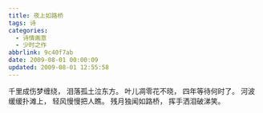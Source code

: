 ```yaml
---
title: 夜上如路桥
tags: 诗
categories:
  - 诗情画意
  - 少时之作
abbrlink: 9c40f7ab
date: 2009-08-01 00:00:09
updated: 2009-08-01 12:55:58
---
```

千里成伤梦缠绕，
泪落孤土泣东方。
叶儿凋零花不晓，
四年等待何时了。
河波缓缓扑滩上，
轻风慢慢把人瞧。
残月独闻如路桥，
挥手洒泪破涕笑。